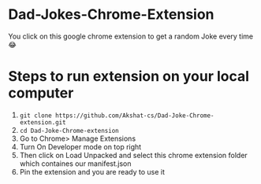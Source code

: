 # Dad-Jokes-Chrome-Extension

You click on this google chrome extension to get a random Joke every time 😂

# Steps to run extension on your local computer
1) `git clone https://github.com/Akshat-cs/Dad-Joke-Chrome-extension.git`
2) `cd Dad-Joke-Chrome-extension`
3)  Go to Chrome> Manage Extensions 
4) Turn On Developer mode on top right 
5) Then click on Load Unpacked and select this chrome extension folder which containes our manifest.json
6) Pin the extension and you are ready to use it
